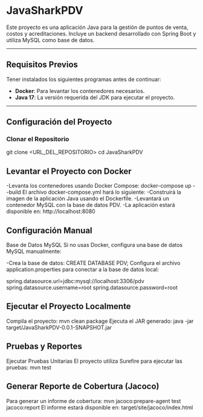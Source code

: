 # JavaSharkPDV

Este proyecto es una aplicación Java para la gestión de puntos de venta, costos y acreditaciones. Incluye un backend desarrollado con Spring Boot y utiliza MySQL como base de datos.

---

## Requisitos Previos

Tener instalados los siguientes programas antes de continuar:

- **Docker**: Para levantar los contenedores necesarios.
- **Java 17**: La versión requerida del JDK para ejecutar el proyecto.


---

## Configuración del Proyecto

### Clonar el Repositorio

git clone <URL_DEL_REPOSITORIO>
cd JavaSharkPDV
## Levantar el Proyecto con Docker
-Levanta los contenedores usando Docker Compose:
docker-compose up --build
El archivo docker-compose.yml hará lo siguiente:
-Construirá la imagen de la aplicación Java usando el Dockerfile.
-Levantará un contenedor MySQL con la base de datos PDV.
-La aplicación estará disponible en:
 http://localhost:8080

## Configuración Manual
Base de Datos MySQL
Si no usas Docker, configura una base de datos MySQL manualmente:

-Crea la base de datos:
CREATE DATABASE PDV;
Configura el archivo application.properties para conectar a la base de datos local:

spring.datasource.url=jdbc:mysql://localhost:3306/pdv
spring.datasource.username=root
spring.datasource.password=root
## Ejecutar el Proyecto Localmente
Compila el proyecto:
mvn clean package
Ejecuta el JAR generado:
java -jar target/JavaSharkPDV-0.0.1-SNAPSHOT.jar

## Pruebas y Reportes
Ejecutar Pruebas Unitarias
El proyecto utiliza Surefire para ejecutar las pruebas:
mvn test
## Generar Reporte de Cobertura (Jacoco)
Para generar un informe de cobertura:
mvn jacoco:prepare-agent test jacoco:report
El informe estará disponible en:
target/site/jacoco/index.html





